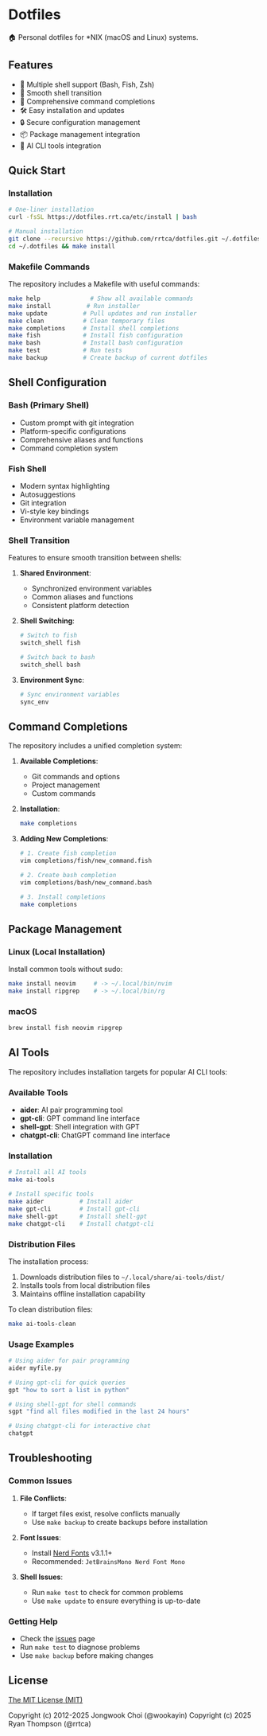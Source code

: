 # Dotfiles

🏠 Personal dotfiles for \*NIX (macOS and Linux) systems.

## Features

- 🐚 Multiple shell support (Bash, Fish, Zsh)
- 🔄 Smooth shell transition
- 🎯 Comprehensive command completions
- 🛠️ Easy installation and updates
- 🔒 Secure configuration management
- 📦 Package management integration
- 🤖 AI CLI tools integration

## Quick Start

### Installation

```bash
# One-liner installation
curl -fsSL https://dotfiles.rrt.ca/etc/install | bash

# Manual installation
git clone --recursive https://github.com/rrtca/dotfiles.git ~/.dotfiles
cd ~/.dotfiles && make install
```

### Makefile Commands

The repository includes a Makefile with useful commands:

```bash
make help              # Show all available commands
make install          # Run installer
make update          # Pull updates and run installer
make clean           # Clean temporary files
make completions     # Install shell completions
make fish            # Install fish configuration
make bash            # Install bash configuration
make test            # Run tests
make backup          # Create backup of current dotfiles
```

## Shell Configuration

### Bash (Primary Shell)

- Custom prompt with git integration
- Platform-specific configurations
- Comprehensive aliases and functions
- Command completion system

### Fish Shell

- Modern syntax highlighting
- Autosuggestions
- Git integration
- Vi-style key bindings
- Environment variable management

### Shell Transition

Features to ensure smooth transition between shells:

1. **Shared Environment**:
   - Synchronized environment variables
   - Common aliases and functions
   - Consistent platform detection

2. **Shell Switching**:
   ```bash
   # Switch to fish
   switch_shell fish
   
   # Switch back to bash
   switch_shell bash
   ```

3. **Environment Sync**:
   ```bash
   # Sync environment variables
   sync_env
   ```

## Command Completions

The repository includes a unified completion system:

1. **Available Completions**:
   - Git commands and options
   - Project management
   - Custom commands

2. **Installation**:
   ```bash
   make completions
   ```

3. **Adding New Completions**:
   ```bash
   # 1. Create fish completion
   vim completions/fish/new_command.fish
   
   # 2. Create bash completion
   vim completions/bash/new_command.bash
   
   # 3. Install completions
   make completions
   ```

## Package Management

### Linux (Local Installation)

Install common tools without sudo:

```bash
make install neovim     # -> ~/.local/bin/nvim
make install ripgrep    # -> ~/.local/bin/rg
```

### macOS

```bash
brew install fish neovim ripgrep
```

## AI Tools

The repository includes installation targets for popular AI CLI tools:

### Available Tools

- **aider**: AI pair programming tool
- **gpt-cli**: GPT command line interface
- **shell-gpt**: Shell integration with GPT
- **chatgpt-cli**: ChatGPT command line interface

### Installation

```bash
# Install all AI tools
make ai-tools

# Install specific tools
make aider          # Install aider
make gpt-cli        # Install gpt-cli
make shell-gpt      # Install shell-gpt
make chatgpt-cli    # Install chatgpt-cli
```

### Distribution Files

The installation process:
1. Downloads distribution files to `~/.local/share/ai-tools/dist/`
2. Installs tools from local distribution files
3. Maintains offline installation capability

To clean distribution files:
```bash
make ai-tools-clean
```

### Usage Examples

```bash
# Using aider for pair programming
aider myfile.py

# Using gpt-cli for quick queries
gpt "how to sort a list in python"

# Using shell-gpt for shell commands
sgpt "find all files modified in the last 24 hours"

# Using chatgpt-cli for interactive chat
chatgpt
```

## Troubleshooting

### Common Issues

1. **File Conflicts**:
   - If target files exist, resolve conflicts manually
   - Use `make backup` to create backups before installation

2. **Font Issues**:
   - Install [Nerd Fonts](https://github.com/ryanoasis/nerd-fonts) v3.1.1+
   - Recommended: `JetBrainsMono Nerd Font Mono`

3. **Shell Issues**:
   - Run `make test` to check for common problems
   - Use `make update` to ensure everything is up-to-date

### Getting Help

- Check the [issues](https://github.com/rrtca/dotfiles/issues) page
- Run `make test` to diagnose problems
- Use `make backup` before making changes

## License

[The MIT License (MIT)](LICENSE)

Copyright (c) 2012-2025 Jongwook Choi (@wookayin)
Copyright (c) 2025 Ryan Thompson (@rrtca)